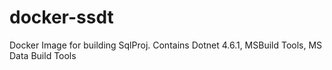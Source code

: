 # docker-ssdt
Docker Image for building SqlProj.  Contains Dotnet 4.6.1, MSBuild Tools,  MS Data Build Tools
